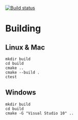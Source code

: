 [![Build status](https://secure.travis-ci.org/sekogan/sandbox.png)](http://travis-ci.org/sekogan/sandbox)

# Building #

## Linux & Mac ##

    mkdir build
    cd build
    cmake ..
    cmake --build .
    ctest

## Windows ##

    mkdir build
    cd build
    cmake -G "Visual Studio 10" ..
